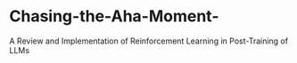 # Chasing-the-Aha-Moment-
A Review and Implementation of Reinforcement Learning in Post-Training of LLMs
